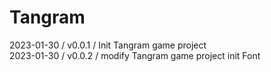 # Tangram
      
   2023-01-30 / v0.0.1 / Init Tangram game project   
   2023-01-30 / v0.0.2 / modify Tangram game project init Font   